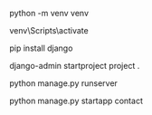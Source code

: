 python -m venv venv

venv\Scripts\activate

pip install django

django-admin startproject project .

python manage.py runserver

python manage.py startapp contact